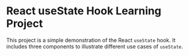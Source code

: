 # React useState Hook Learning Project

This project is a simple demonstration of the React `useState` hook. It includes three components to illustrate different use cases of `useState`.
